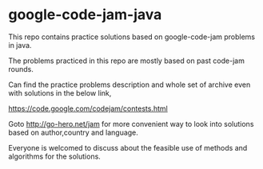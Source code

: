 # google-code-jam-java
This repo contains practice solutions based on google-code-jam problems in java.

The problems practiced in this repo are mostly based on past code-jam rounds.


Can find the practice problems description and whole set of archive even with solutions in the below link,

https://code.google.com/codejam/contests.html


Goto http://go-hero.net/jam for more convenient way to look into solutions based on author,country and language. 

Everyone is welcomed to discuss about the feasible use of methods and algorithms for the solutions.

 
